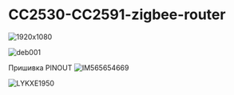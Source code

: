 # CC2530-CC2591-zigbee-router
![1920x1080](https://github.com/lyovav/CC2530-CC2591-zigbee-router/assets/3407229/bf5abb30-b025-43fd-9506-3d7c767aa7a9)

![deb001](https://github.com/lyovav/CC2530-CC2591-zigbee-router/assets/3407229/48abde43-a963-49af-9cd5-bdaa90867daa)

Пришивка PINOUT
![IM565654669](https://github.com/lyovav/CC2530-CC2591-zigbee-router/assets/3407229/b96ab4a2-1b9d-4475-8152-9a95545a28dd)


![LYKXE1950](https://github.com/lyovav/CC2530-CC2591-zigbee-router/assets/3407229/38357d4e-b748-42e9-82b9-d08bd01ad3b4)




